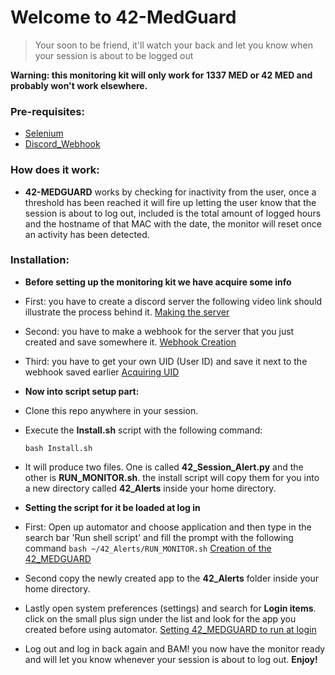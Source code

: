# Welcome to 42-MedGuard

> Your soon to be friend, it'll watch your back and let you know when your session is about to be logged out

**Warning: this monitoring kit will only work for 1337 MED or 42 MED and probably won't work elsewhere.**

### Pre-requisites:

* [Selenium](https://pypi.org/project/selenium/)
* [Discord_Webhook](https://pypi.org/project/discord-webhook/)

### How does it work:

- **42-MEDGUARD** works by checking for inactivity from the user, once a threshold has been reached it will fire up letting the user know that the session is about to log out, included is the total amount of logged hours and the hostname of that MAC with the date, the monitor will reset once an activity has been detected.

### Installation:

- **Before setting up the monitoring kit we have acquire some info**
- First: you have to create a discord server the following video link should illustrate the process behind it.
  [Making the server](https://i.imgur.com/MfWDWH3.mp4)
- Second: you have to make a webhook for the server that you just created and save somewhere it.
  [Webhook Creation](https://i.imgur.com/RAoMfUC.mp4)
- Third: you have to get your own UID (User ID) and save it next to the webhook saved earlier
  [Acquiring UID](https://i.imgur.com/o860PVn.mp4)
- **Now into script setup part:**
- Clone this repo anywhere in your session.
- Execute the **Install.sh** script with the following command:

  ```shell
  bash Install.sh
  ```
- It will produce two files. One is called **42_Session_Alert.py** and the other is **RUN_MONITOR.sh**.
  the install script will copy them for you into a new directory called **42_Alerts** inside your home directory.
- **Setting the script for it be loaded at log in**
- First: Open up automator and choose application and then type in the search bar 'Run shell script' and fill the prompt with the following command ``bash ~/42_Alerts/RUN_MONITOR.sh``
  [Creation of the 42_MEDGUARD](https://i.imgur.com/sxBNjLh.mp4)
- Second copy the newly created app to the **42_Alerts** folder inside your home directory.
- Lastly open system preferences (settings) and search for **Login items**. click on the small plus sign under the list and look for the app you created before using automator.
  [Setting 42_MEDGUARD to run at login](https://i.imgur.com/58m3sSd.mp4)
- Log out and log in back again and BAM! you now have the monitor ready and will let you know whenever your session is about to log out.
  **Enjoy!**
